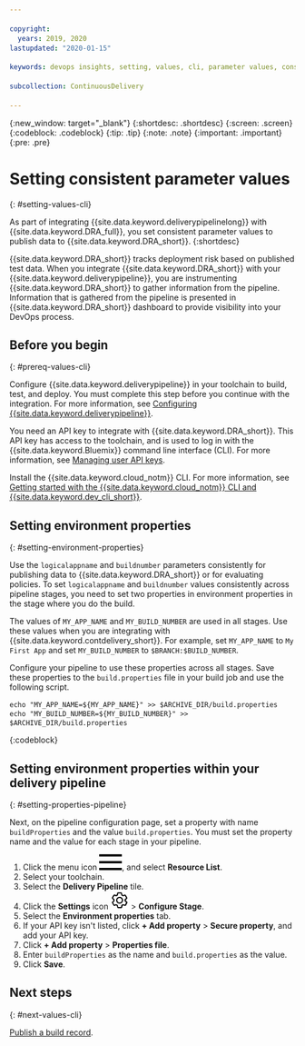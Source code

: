 ```yaml
---

copyright:
  years: 2019, 2020
lastupdated: "2020-01-15"

keywords: devops insights, setting, values, cli, parameter values, consistent, test, tests, install, app, dashboard, risk, build.properties

subcollection: ContinuousDelivery

---
```


{:new_window: target="_blank"}
{:shortdesc: .shortdesc}
{:screen: .screen}
{:codeblock: .codeblock}
{:tip: .tip}
{:note: .note}
{:important: .important}
{:pre: .pre}

# Setting consistent parameter values
{: #setting-values-cli}

As part of integrating {{site.data.keyword.deliverypipelinelong}} with {{site.data.keyword.DRA_full}}, you set consistent parameter values to publish data to {{site.data.keyword.DRA_short}}.
{:shortdesc}

{{site.data.keyword.DRA_short}} tracks deployment risk based on published test data. When you integrate {{site.data.keyword.DRA_short}} with your {{site.data.keyword.deliverypipeline}}, you are instrumenting {{site.data.keyword.DRA_short}} to gather information from the pipeline. Information that is gathered from the pipeline is presented in {{site.data.keyword.DRA_short}} dashboard to provide visibility into your DevOps process.


## Before you begin
{: #prereq-values-cli}

Configure {{site.data.keyword.deliverypipeline}} in your toolchain to build, test, and deploy. You must complete this step before you continue with the integration. For more information, see [Configuring {{site.data.keyword.deliverypipeline}}](/docs/services/ContinuousDelivery?topic=ContinuousDelivery-integrations#deliverypipeline).

You need an API key to integrate with {{site.data.keyword.DRA_short}}. This API key has access to the toolchain, and is used to log in with the {{site.data.keyword.Bluemix}} command line interface (CLI). For more information, see [Managing user API keys](/docs/services/iam?topic=iam-userapikey#userapikey).

Install the {{site.data.keyword.cloud_notm}} CLI. For more information, see [Getting started with the {{site.data.keyword.cloud_notm}} CLI and {{site.data.keyword.dev_cli_short}}](/docs/cli?topic=cloud-cli-getting-started).


## Setting environment properties
{: #setting-environment-properties}

Use the `logicalappname` and `buildnumber` parameters consistently for publishing data to {{site.data.keyword.DRA_short}} or for evaluating policies. To set `logicalappname` and `buildnumber` values consistently across pipeline stages, you need to set two properties in environment properties in the stage where you do the build.

The values of `MY_APP_NAME` and `MY_BUILD_NUMBER` are used in all stages. Use these values when you are integrating with {{site.data.keyword.contdelivery_short}}. For example, set `MY_APP_NAME` to `My First App` and set `MY_BUILD_NUMBER` to `$BRANCH:$BUILD_NUMBER`.

Configure your pipeline to use these properties across all stages. Save these properties to the `build.properties` file in your build job and use the following script.
  ```
  echo "MY_APP_NAME=${MY_APP_NAME}" >> $ARCHIVE_DIR/build.properties
  echo "MY_BUILD_NUMBER=${MY_BUILD_NUMBER}" >> $ARCHIVE_DIR/build.properties
  ```
  {:codeblock}


## Setting environment properties within your delivery pipeline
{: #setting-properties-pipeline}

Next, on the pipeline configuration page, set a property with name `buildProperties` and the value `build.properties`. You must set the property name and the value for each stage in your pipeline.

1. Click the menu icon ![hamburger icon](images/icon_hamburger.svg), and select **Resource List**.
2. Select your toolchain.
3. Select the **Delivery Pipeline** tile.
4. Click the **Settings** icon ![gear icon](images/settings.svg) > **Configure Stage**.
5. Select the **Environment properties** tab.
6. If your API key isn't listed, click **+ Add property** > **Secure property**, and add your API key.  
6. Click **+ Add property** > **Properties file**.
7. Enter `buildProperties` as the name and `build.properties` as the value.
8. Click **Save**.


## Next steps
{: #next-values-cli}

[Publish a build record](/docs/ContinuousDelivery?topic=ContinuousDelivery-publish-build-cli).